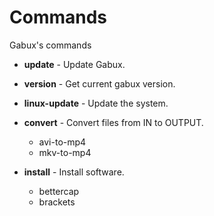 # Commands

Gabux's commands

- **update** - Update Gabux.
- **version** - Get current gabux version.
- **linux-update** - Update the system.
- **convert** - Convert files from IN to OUTPUT.

  - avi-to-mp4
  - mkv-to-mp4

- **install** - Install software.

  - bettercap
  - brackets
